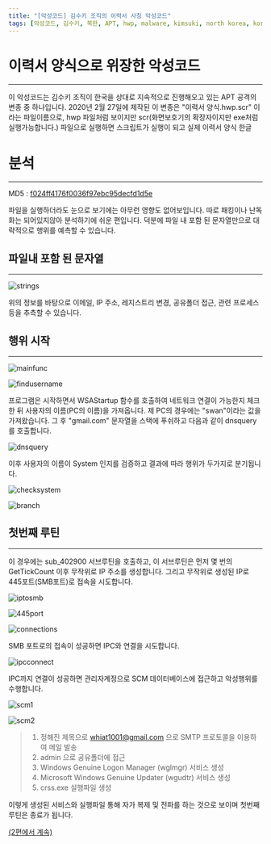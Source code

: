 ```yaml
---
title: "[악성코드] 김수키 조직의 이력서 사칭 악성코드"
tags: [악성코드, 김수키, 북한, APT, hwp, malware, kimsuki, north korea, korean]
---
```



# 이력서 양식으로 위장한 악성코드
---
이 악성코드는 김수키 조직이 한국을 상대로 지속적으로 진행해오고 있는 APT 공격의 변종 중 하나입니다.
2020년 2월 27일에 제작된 이 변종은 "이력서 양식.hwp.scr" 이라는 파일이름으로, hwp 파일처럼 보이지만 scr(화면보호기의 확장자이지만 exe처럼 실행가능합니다.) 파일으로
실행하면 스크립트가 실행이 되고 실제 이력서 양식 한글 


# 분석
---
MD5 :  [f024ff4176f0036f97ebc95decfd1d5e](https://www.hybrid-analysis.com/sample/7b2f8c43b4c92fb2add9fce264e92668dac2530493c51c5d6b45dcb764e208ed/?environmentId=100)

파일을 실행하더라도 눈으로 보기에는 아무런 영향도 없어보입니다.
따로 패킹이나 난독화는 되어있지않아 분석하기에 쉬운 편입니다.
덕분에 파일 내 포함 된 문자열만으로 대략적으로 행위를 예측할 수 있습니다.

## 파일내 포함 된 문자열
---
![strings](https://i.imgur.com/xgpGboe.png)

위의 정보를 바탕으로 이메일, IP 주소, 레지스트리 변경, 공유폴더 접근, 관련 프로세스 등을 추측할 수 있습니다.


## 행위 시작
---
![mainfunc](https://i.imgur.com/nLWaVUt.png)

![findusername](https://i.imgur.com/cKclzgO.png)

프로그램은 시작하면서 WSAStartup 함수를 호출하여 네트워크 연결이 가능한지 체크한 뒤
사용자의 이름(PC의 이름)을 가져옵니다. 제 PC의 경우에는 "swan"이라는 값을 가져왔습니다.
그 후 "gmail.com" 문자열을 스택에 푸쉬하고 다음과 같이 dnsquery를 호출합니다.

![dnsquery](https://i.imgur.com/O0B3XUC.png)

이후 사용자의 이름이 System 인지를 검증하고 결과에 따라 행위가 두가지로 분기됩니다.

![checksystem](https://i.imgur.com/nu7Qqd2.png)

![branch](https://i.imgur.com/GhWLwo9.png)


## 첫번째 루틴
---

이 경우에는 sub_402900 서브루틴을 호출하고, 이 서브루틴은 먼저 몇 번의 GetTickCount 이후 무작위로 IP 주소를 생성합니다.
그리고 무작위로 생성된 IP로 445포트(SMB포트)로 접속을 시도합니다.

![iptosmb](https://i.imgur.com/bykvnRb.png)

![445port](https://i.imgur.com/UUWYUUZ.png)

![connections](https://i.imgur.com/5slnWx2.png)

SMB 포트로의 접속이 성공하면 IPC와 연결을 시도합니다.

![ipcconnect](https://i.imgur.com/Ymvu1X4.png)

IPC까지 연결이 성공하면 관리자계정으로 SCM 데이터베이스에 접근하고 악성행위를 수행합니다.

![scm1](https://i.imgur.com/VmvgAtB.png)

![scm2](https://i.imgur.com/jN1KzYh.png)

>1. 정해진 제목으로 whiat1001@gmail.com 으로 SMTP 프로토콜을 이용하여 메일 발송
>2. admin 으로 공유폴더에 접근
>3. Windows Genuine Logon Manager (wglmgr) 서비스 생성
>4. Microsoft Windows Genuine Updater (wgudtr) 서비스 생성
>5. crss.exe 실행파일 생성

이렇게 생성된 서비스와 실행파일 통해 자가 복제 및 전파를 하는 것으로 보이며 첫번째 루틴은 종료가 됩니다.

[(2편에서 계속)](https://metaswan.github.io/posts/%EC%95%85%EC%84%B1%EC%BD%94%EB%93%9C-WannaCry-%EC%9D%B4%EC%A0%84-%EB%B6%81%ED%95%9C-Lazarus-%EA%B7%B8%EB%A3%B9%EC%9D%98-%EC%9B%9C-Brambul-2)
